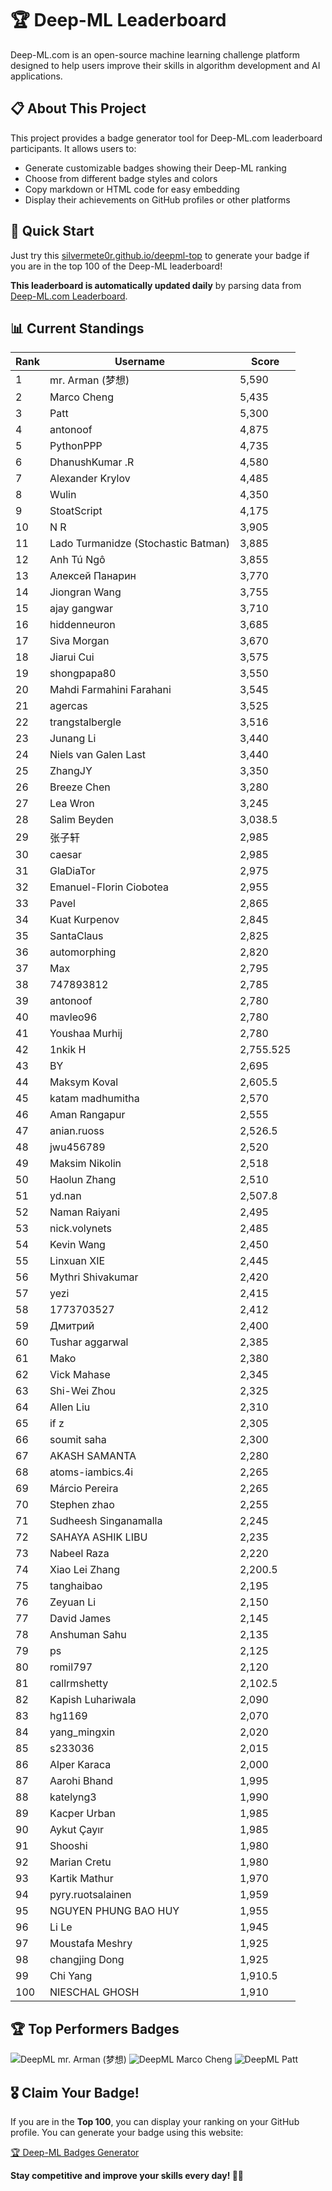 # 🏆 Deep-ML Leaderboard

Deep-ML.com is an open-source machine learning challenge platform designed to help users improve their skills in algorithm development and AI applications.  

## 📋 About This Project

This project provides a badge generator tool for Deep-ML.com leaderboard participants. It allows users to:
- Generate customizable badges showing their Deep-ML ranking
- Choose from different badge styles and colors
- Copy markdown or HTML code for easy embedding
- Display their achievements on GitHub profiles or other platforms

## 🚀 Quick Start

Just try this [silvermete0r.github.io/deepml-top](https://silvermete0r.github.io/deepml-top) to generate your badge if you are in the top 100 of the Deep-ML leaderboard!

**This leaderboard is automatically updated daily** by parsing data from [Deep-ML.com Leaderboard](https://www.deep-ml.com/leaderboard).  

## 📊 Current Standings  

<!-- LEADERBOARD_START -->
| Rank | Username | Score |
|------|---------|-------|
| 1 | mr. Arman (梦想) | 5,590 |
| 2 | Marco Cheng | 5,435 |
| 3 | Patt | 5,300 |
| 4 | antonoof | 4,875 |
| 5 | PythonPPP | 4,735 |
| 6 | DhanushKumar .R | 4,580 |
| 7 | Alexander Krylov | 4,485 |
| 8 | Wulin | 4,350 |
| 9 | StoatScript | 4,175 |
| 10 | N R | 3,905 |
| 11 | Lado Turmanidze (Stochastic Batman) | 3,885 |
| 12 | Anh Tú Ngô | 3,855 |
| 13 | Алексей Панарин | 3,770 |
| 14 | Jiongran Wang | 3,755 |
| 15 | ajay gangwar | 3,710 |
| 16 | hiddenneuron | 3,685 |
| 17 | Siva Morgan | 3,670 |
| 18 | Jiarui Cui | 3,575 |
| 19 | shongpapa80 | 3,550 |
| 20 | Mahdi Farmahini Farahani | 3,545 |
| 21 | agercas | 3,525 |
| 22 | trangstalbergle | 3,516 |
| 23 | Junang Li | 3,440 |
| 24 | Niels van Galen Last | 3,440 |
| 25 | ZhangJY | 3,350 |
| 26 | Breeze Chen | 3,280 |
| 27 | Lea Wron | 3,245 |
| 28 | Salim Beyden | 3,038.5 |
| 29 | 张子轩 | 2,985 |
| 30 | caesar | 2,985 |
| 31 | GlaDiaTor | 2,975 |
| 32 | Emanuel-Florin Ciobotea | 2,955 |
| 33 | Pavel | 2,865 |
| 34 | Kuat Kurpenov | 2,845 |
| 35 | SantaClaus | 2,825 |
| 36 | automorphing | 2,820 |
| 37 | Max | 2,795 |
| 38 | 747893812 | 2,785 |
| 39 | antonoof | 2,780 |
| 40 | mavleo96 | 2,780 |
| 41 | Youshaa Murhij | 2,780 |
| 42 | 1nkik H | 2,755.525 |
| 43 | BY | 2,695 |
| 44 | Maksym Koval | 2,605.5 |
| 45 | katam madhumitha | 2,570 |
| 46 | Aman Rangapur | 2,555 |
| 47 | anian.ruoss | 2,526.5 |
| 48 | jwu456789 | 2,520 |
| 49 | Maksim Nikolin | 2,518 |
| 50 | Haolun Zhang | 2,510 |
| 51 | yd.nan | 2,507.8 |
| 52 | Naman Raiyani | 2,495 |
| 53 | nick.volynets | 2,485 |
| 54 | Kevin Wang | 2,450 |
| 55 | Linxuan XIE | 2,445 |
| 56 | Mythri Shivakumar | 2,420 |
| 57 | yezi | 2,415 |
| 58 | 1773703527 | 2,412 |
| 59 | Дмитрий | 2,400 |
| 60 | Tushar aggarwal | 2,385 |
| 61 | Mako | 2,380 |
| 62 | Vick Mahase | 2,345 |
| 63 | Shi-Wei Zhou | 2,325 |
| 64 | Allen Liu | 2,310 |
| 65 | if z | 2,305 |
| 66 | soumit saha | 2,300 |
| 67 | AKASH SAMANTA | 2,280 |
| 68 | atoms-iambics.4i | 2,265 |
| 69 | Márcio Pereira | 2,265 |
| 70 | Stephen zhao | 2,255 |
| 71 | Sudheesh Singanamalla | 2,245 |
| 72 | SAHAYA ASHIK LIBU | 2,235 |
| 73 | Nabeel Raza | 2,220 |
| 74 | Xiao Lei Zhang | 2,200.5 |
| 75 | tanghaibao | 2,195 |
| 76 | Zeyuan Li | 2,150 |
| 77 | David James | 2,145 |
| 78 | Anshuman Sahu | 2,135 |
| 79 | ps | 2,125 |
| 80 | romil797 | 2,120 |
| 81 | callrmshetty | 2,102.5 |
| 82 | Kapish Luhariwala | 2,090 |
| 83 | hg1169 | 2,070 |
| 84 | yang_mingxin | 2,020 |
| 85 | s233036 | 2,015 |
| 86 | Alper Karaca | 2,000 |
| 87 | Aarohi Bhand | 1,995 |
| 88 | katelyng3 | 1,990 |
| 89 | Kacper Urban | 1,985 |
| 90 | Aykut Çayır | 1,985 |
| 91 | Shooshi | 1,980 |
| 92 | Marian Cretu | 1,980 |
| 93 | Kartik Mathur | 1,970 |
| 94 | pyry.ruotsalainen | 1,959 |
| 95 | NGUYEN PHUNG BAO HUY | 1,955 |
| 96 | Li Le | 1,945 |
| 97 | Moustafa Meshry | 1,925 |
| 98 | changjing Dong | 1,925 |
| 99 | Chi Yang | 1,910.5 |
| 100 | NIESCHAL GHOSH | 1,910 |
<!-- LEADERBOARD_END -->

## 🏆 Top Performers Badges

<!-- BADGES_START -->
![DeepML mr. Arman (梦想)](https://img.shields.io/badge/dynamic/json?url=https%3A%2F%2Fraw.githubusercontent.com%2Fsilvermete0r%2Fdeepml-top%2Fmain%2Fbadges.json&query=%24.1247b1b5b9cd95e98d7ff7438207406f.label&prefix=Rank%20&style=for-the-badge&label=%F0%9F%9A%80%20DeepML&color=blue&link=https%3A%2F%2Fwww.deep-ml.com%2Fleaderboard)
![DeepML Marco Cheng](https://img.shields.io/badge/dynamic/json?url=https%3A%2F%2Fraw.githubusercontent.com%2Fsilvermete0r%2Fdeepml-top%2Fmain%2Fbadges.json&query=%24.4091c1a21900bd2c7d3f4e343acddda1.label&prefix=Rank%20&style=for-the-badge&label=%F0%9F%9A%80%20DeepML&color=blue&link=https%3A%2F%2Fwww.deep-ml.com%2Fleaderboard)
![DeepML Patt](https://img.shields.io/badge/dynamic/json?url=https%3A%2F%2Fraw.githubusercontent.com%2Fsilvermete0r%2Fdeepml-top%2Fmain%2Fbadges.json&query=%24.4b6dd077a50c0d50b43cc8120a91ccd7.label&prefix=Rank%20&style=for-the-badge&label=%F0%9F%9A%80%20DeepML&color=blue&link=https%3A%2F%2Fwww.deep-ml.com%2Fleaderboard)
<!-- BADGES_END -->

## 🎖 Claim Your Badge!  

If you are in the **Top 100**, you can display your ranking on your GitHub profile. You can generate your badge using this website:

[🏆 Deep-ML Badges Generator](https://silvermete0r.github.io/deepml-top/)

**Stay competitive and improve your skills every day! 🚀🔥**